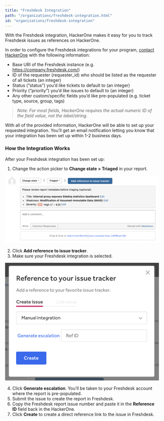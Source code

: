 ```yaml
---
title: "Freshdesk Integration"
path: "/organizations/freshdesk-integration.html"
id: "organizations/freshdesk-integration"
---
```


With the Freshdesk integration, HackerOne makes it easy for you to track Freshdesk issues as references on HackerOne.

In order to configure the Freshdesk integrations for your program, [contact HackerOne](https://support.hackerone.com/hc/en-us/requests/new) with the following information:

- Base URI of the Freshdesk instance (e.g. https://company.freshdesk.com/)
- ID of the requester (requester_id) who should be listed as the requester of all tickets (an integer)
- Status (“status”) you’d like tickets to default to (an integer)
- Priority (“priority”) you’d like issues to default to (an integer)
- Any other custom/specific fields you’d like pre-populated (e.g. ticket type, source, group, tags)

><i>Note: For most fields, HackerOne requires the actual numeric ID of the field value, not the label/string.</i>

With all of the provided information, HackerOne will be able to set up your requested integration. You’ll get an email notification letting you know that your integration has been set up within 1-2 business days.

### How the Integration Works
After your Freshdesk integration has been set up:
1. Change the action picker to **Change state > Triaged** in your report.

![integrations](./images/add-integration-reference.png)

2. Click **Add reference to issue tracker**.
3. Make sure your Freshdesk integration is selected.

![integration](./images/issue-tracker-reference.png)

4. Click **Generate escalation**. You’ll be taken to your Freshdesk account where the report is pre-populated.
3. Submit the issue to create the report in Freshdesk.
4. Copy the Freshdesk report issue number and paste it in the **Reference ID** field back in the HackerOne.
5. Click **Create** to create a direct reference link to the issue in Freshdesk.
